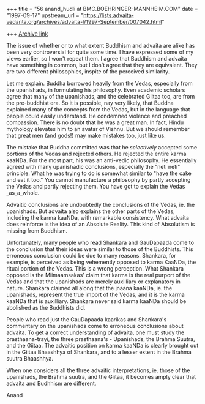 +++
title = "56 anand_hudli at BMC.BOEHRINGER-MANNHEIM.COM"
date = "1997-09-17"
upstream_url = "https://lists.advaita-vedanta.org/archives/advaita-l/1997-September/007042.html"

+++
[Archive link](https://lists.advaita-vedanta.org/archives/advaita-l/1997-September/007042.html)

The issue of whether or to what extent Buddhism and advaita are alike
has been very controversial for quite some time. I have expressed some
of my views earlier, so I won't repeat them. I agree that Buddhism and
advaita have something in common, but I don't agree that they are
equivalent.
They are two different philosophies, inspite of the perceived similarity.

Let me explain. Buddha borrowed heavily from the Vedas, especially from the
upanishads, in formulating his philosophy. Even academic scholars agree that
many of the upanishads, and the celebrated Giitaa too, are from the
pre-buddhist era. So it is possible, nay very likely, that Buddha explained
many of the concepts from the Vedas, but in the language that people could
easily understand. He condemned violence and preached compassion. There is
no doubt that he was a great man. In fact, Hindu mythology elevates him to
an avatar of Vishnu. But we should remember that great men (and gods!)
may make mistakes too, just like us.

The mistake that Buddha committed was that he _selectively_ accepted some
portions of the Vedas and rejected others. He rejected the entire karma
kaaNDa. For the most part, his was an anti-vedic philosophy. He essentially
agreed with many upanishadic conclusions, especially the "neti neti"
principle. What he was trying to do is somewhat similar to "have the cake
and eat it too." You cannot manufacture a philosophy by partly accepting
the Vedas and partly rejecting them. You have got to explain the Vedas
_as_a_whole.

Advaitic conclusions are undoubtedly the conclusions of the Vedas, ie. the
upanishads. But advaita also explains the other parts of the Vedas,
including the karma kaaNDa, with remarkable consistency. What advaita
does reinforce is the idea of an Absolute Reality. This kind of
Absolutism is missing from Buddhism.

Unfortunately, many people who read Shankara and GauDapaada come to the
conclusion that their ideas were similar to those of the Buddhists. This
erroneous conclusion could be due to many reasons. Shankara, for example,
is perceived as being vehemently opposed to karma KaaNDa, the ritual
portion of the Vedas. This is a wrong perception. What Shankara opposed
is the Miimaamsakas' claim that karma  is the real purport of the
Vedas and that the upanishads are merely auxilliary or explanatory in
nature. Shankara claimed all along that the jnaana kaaNDa, ie. the
upanishads, represent the true import of the Vedas, and it is the
karma kaaNDa that is auxilliary. Shankara never said karma kaaNDa
should be abolished as the Buddhists did.

People who read just the GauDapaada kaarikas and Shankara's commentary
on the upanishads come to erroneous conclusions about advaita. To get a
correct understanding of advaita, one must study the prasthaana-trayi,
the three prasthaana's - Upanishads, the Brahma Suutra, and the Giitaa.
The advaitic position on karma kaaNDa is clearly brought out in the
Giitaa Bhaashhya of Shankara, and to a lesser extent in the Brahma
suutra Bhaashhya.

When one considers all the three advaitic interpretations, ie. those
of the upanishads, the Brahma suutra, and the Giitaa, it becomes amply clear
that advaita and Budhhism are different.


Anand

